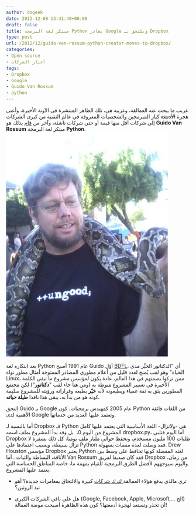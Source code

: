 ```yaml
---
author: dzgeek
date: 2012-12-08 13:41:49+00:00
draft: false
title: مبتكر لغة البرمجة Python يغادر Google ويلتحق بـ Dropbox
type: post
url: /2012/12/guido-van-rossum-python-creator-moves-to-dropbox/
categories:
- Open source
- أخبار الشركات
tags:
- Dropbox
- Google
- Guido Van Rossum
- python
---
```


غريب ما يبحث عنه العمالقة، وغريبة هي، تلك الظاهر المنتشرة في الآونة الأخيرة، وأعني هجرة <del>الأدمغة</del> كبار المبرمجين والشخصيات المعروفة في عالم التقنية من كبرى الشركات إلى شركات أقل منها قيمة أو حتى شركات ناشئة، وآخر من [قام](https://tech.dropbox.com/2012/12/welcome-guido/) بذلك هو **Guido Van Rossum** مبتكر لغة البرمجة **Python**.[![](ungood-guido-van-rossum.jpeg)
](ungood-guido-van-rossum.jpeg)

بعد ابتكاره لغة Python عام 1991 أصبح Guido أوّل [BDFL](http://en.wikipedia.org/wiki/Benevolent_Dictator_for_Life)، أي "الدكتاتور الخيِّر مدى الحياة" وهو لقب يُمنح لعدد قليل من أعلام مطوري المصادر المفتوحة أمثال مطور نواة Linux، ممن تركوا بصمتهم في هذا العالم، عادة يكون لمؤسس مشروع ما تبقى الكلمة الأخيرة في تسيير المشروع منوطة به (ومن هنا جاء لقب "**دكتاتور**") لكن مجتمع المطورين يثق به ثقة عمياء ويطيعونه ﻷنه **خيّر** بطبعه وقراراته ورؤيته للمشروع سليمة كونه هو من بدأ به، يبقى هذا نافذا **طيلة حياته**.

اِلتحق Guido بـ Google عام 2005 كمهندس برمجيات، كون Python من اللغات فائقة الأهمية لدى Google وتعتمد عليها العديد من خدماتها.

أما بالنسبة لـ Dropbox فـ Python هي -ولاتزال- اللغة الأساسية التي يعتمد عليها كامل المشروع من اليوم 0،  بل وقد بدأ المشروع بملف اسمه dropbox.py، أما اليوم فتلبي Dropbox طلبات 100 مليون مستخدم، وتحفظ حوالي مليار ملف يوميا، كل ذلك بشفرة لا تزال بسيطة، وبسبب اعتمادها على Python فقد وصلت لعدة منصات بسهولة. Drew Houston مؤسس Dropbox يعتبر Python لغته المفضلة كونها تحافظ على وسط بين الأناقة، البساطة والثبات . أما Van Rossum فقد كان صديقا لفريق Dropbox من زمان، واليوم سيوجههم ﻷفضل الطرق البرمجية للقيام بمهمة ما، خاصة المناطق الحساسة التي يعتمد عليها المشروع.

- ترى مالذي يدفع هؤلاء العمالقة[ لترك شركات](http://techcrunch.com/2012/12/07/dropbox-guido-van-rossum-python/) كبيرة والالتحاق بمغامرات جديدة؟ أهو نبذ الروتين؟

- هل على باقى الشركات الكبرى (Google, Facebook, Apple, Microsoft,... الخ)  أن تحذر وتستعد لهجرة أدمغتها؟ كون هذه الظاهرة أصبحت موضة العمالة!
